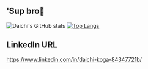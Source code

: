 ## 'Sup bro👋

![Daichi's GitHub stats](https://github-readme-stats.vercel.app/api?username=Mac709&show_icons=true&theme=transparent)
[![Top Langs](https://github-readme-stats.vercel.app/api/top-langs/?username=Mac709&layout=compact)](https://github.com/Mac709/github-readme-stats)
## LinkedIn URL
https://www.linkedin.com/in/daichi-koga-84347721b/

